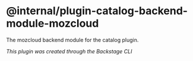 # @internal/plugin-catalog-backend-module-mozcloud

The mozcloud backend module for the catalog plugin.

_This plugin was created through the Backstage CLI_
